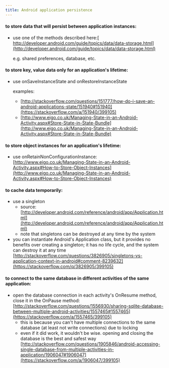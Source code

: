 ```yaml
---
title: Android application persistence
---
```


#### to store data that will persist between application instances:

- use one of the methods described here:[
  http://developer.android.com/guide/topics/data/data-storage.html](http://developer.android.com/guide/topics/data/data-storage.html)

  e.g. shared preferences, database, etc.

#### to store key, value data only for an application's lifetime:

- use onSaveInstanceState and onRestoreInstanceState

  examples:

  - [http://stackoverflow.com/questions/151777/how-do-i-save-an-android-applications-state/151940#151940](https://stackoverflow.com/a/151940/399105)
  - [http://www.eigo.co.uk/Managing-State-in-an-Android-Activity.aspx#Store-State-in-State-Bundle](http://www.eigo.co.uk/Managing-State-in-an-Android-Activity.aspx#Store-State-in-State-Bundle)

#### to store object instances for an application's lifetime:

- use onRetainNonConfigurationInstance:
  [http://www.eigo.co.uk/Managing-State-in-an-Android-Activity.aspx#How-to-Store-Object-Instances](http://www.eigo.co.uk/Managing-State-in-an-Android-Activity.aspx#How-to-Store-Object-Instances)

#### to cache data temporarily:

- use a singleton
  - source: [http://developer.android.com/reference/android/app/Application.html](http://developer.android.com/reference/android/app/Application.html)
  - note that singletons can be destroyed at any time by the system
- you can instantiate Android's Application class, but it provides no benefits over creating a singleton; it has no life cycle, and the system can destroy it at any time
  [http://stackoverflow.com/questions/3826905/singletons-vs-application-context-in-android#comment-8239632](https://stackoverflow.com/q/3826905/399105)

#### to connect to the same database in different activities of the same application:

- open the database connection in each activity's OnResume method, close it in the OnPause method:
  [http://stackoverflow.com/questions/1556930/sharing-sqlite-database-between-multiple-android-activities/1557465#1557465](https://stackoverflow.com/a/1557465/399105)
  - this is because you can't have multiple connections to the same database (at least not write connections) due to locking
  - even if it did work, it wouldn't be wise. opening and closing the database is the best and safest way
    [http://stackoverflow.com/questions/1905846/android-accessing-single-database-from-multiple-activities-in-application/1906047#1906047](https://stackoverflow.com/a/1906047/399105)
